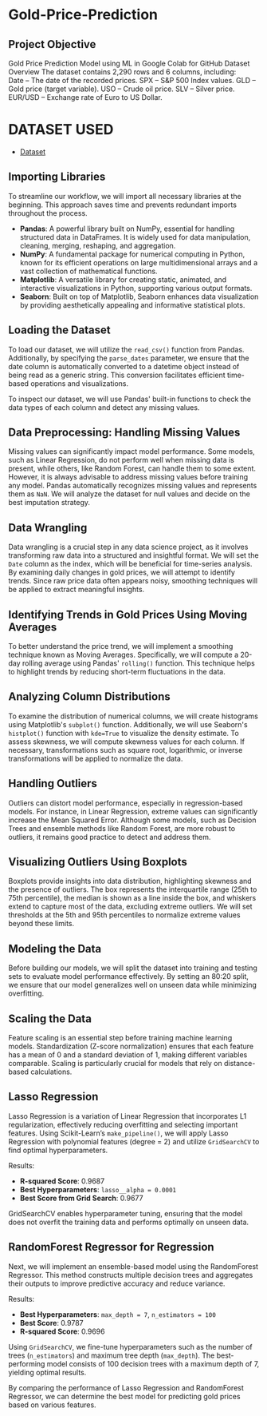 # Gold-Price-Prediction
## Project Objective
Gold Price Prediction Model using ML in Google Colab for GitHub Dataset Overview The dataset contains 2,290 rows and 6 columns, including:  
Date – The date of the recorded prices. 
SPX – S&amp;P 500 Index values.
GLD – Gold price (target variable).
USO – Crude oil price. SLV – Silver price. 
EUR/USD – Exchange rate of Euro to US Dollar.

# DATASET USED
- <a href="https://drive.google.com/file/d/1Yf_yHz1JoaCPEmlHqos3b3a4a4XxkVG6/view?usp=sharing">Dataset</a>

## Importing Libraries
To streamline our workflow, we will import all necessary libraries at the beginning. This approach saves time and prevents redundant imports throughout the process.

- **Pandas**: A powerful library built on NumPy, essential for handling structured data in DataFrames. It is widely used for data manipulation, cleaning, merging, reshaping, and aggregation.
- **NumPy**: A fundamental package for numerical computing in Python, known for its efficient operations on large multidimensional arrays and a vast collection of mathematical functions.
- **Matplotlib**: A versatile library for creating static, animated, and interactive visualizations in Python, supporting various output formats.
- **Seaborn**: Built on top of Matplotlib, Seaborn enhances data visualization by providing aesthetically appealing and informative statistical plots.

## Loading the Dataset
To load our dataset, we will utilize the `read_csv()` function from Pandas. Additionally, by specifying the `parse_dates` parameter, we ensure that the date column is automatically converted to a datetime object instead of being read as a generic string. This conversion facilitates efficient time-based operations and visualizations.

To inspect our dataset, we will use Pandas' built-in functions to check the data types of each column and detect any missing values.

## Data Preprocessing: Handling Missing Values
Missing values can significantly impact model performance. Some models, such as Linear Regression, do not perform well when missing data is present, while others, like Random Forest, can handle them to some extent. However, it is always advisable to address missing values before training any model. Pandas automatically recognizes missing values and represents them as `NaN`. We will analyze the dataset for null values and decide on the best imputation strategy.

## Data Wrangling
Data wrangling is a crucial step in any data science project, as it involves transforming raw data into a structured and insightful format. We will set the `Date` column as the index, which will be beneficial for time-series analysis. By examining daily changes in gold prices, we will attempt to identify trends. Since raw price data often appears noisy, smoothing techniques will be applied to extract meaningful insights.

## Identifying Trends in Gold Prices Using Moving Averages
To better understand the price trend, we will implement a smoothing technique known as Moving Averages. Specifically, we will compute a 20-day rolling average using Pandas' `rolling()` function. This technique helps to highlight trends by reducing short-term fluctuations in the data.

## Analyzing Column Distributions
To examine the distribution of numerical columns, we will create histograms using Matplotlib's `subplot()` function. Additionally, we will use Seaborn's `histplot()` function with `kde=True` to visualize the density estimate. To assess skewness, we will compute skewness values for each column. If necessary, transformations such as square root, logarithmic, or inverse transformations will be applied to normalize the data.

## Handling Outliers
Outliers can distort model performance, especially in regression-based models. For instance, in Linear Regression, extreme values can significantly increase the Mean Squared Error. Although some models, such as Decision Trees and ensemble methods like Random Forest, are more robust to outliers, it remains good practice to detect and address them.

## Visualizing Outliers Using Boxplots
Boxplots provide insights into data distribution, highlighting skewness and the presence of outliers. The box represents the interquartile range (25th to 75th percentile), the median is shown as a line inside the box, and whiskers extend to capture most of the data, excluding extreme outliers. We will set thresholds at the 5th and 95th percentiles to normalize extreme values beyond these limits.

## Modeling the Data
Before building our models, we will split the dataset into training and testing sets to evaluate model performance effectively. By setting an 80:20 split, we ensure that our model generalizes well on unseen data while minimizing overfitting.

## Scaling the Data
Feature scaling is an essential step before training machine learning models. Standardization (Z-score normalization) ensures that each feature has a mean of 0 and a standard deviation of 1, making different variables comparable. Scaling is particularly crucial for models that rely on distance-based calculations.

## Lasso Regression
Lasso Regression is a variation of Linear Regression that incorporates L1 regularization, effectively reducing overfitting and selecting important features. Using Scikit-Learn’s `make_pipeline()`, we will apply Lasso Regression with polynomial features (degree = 2) and utilize `GridSearchCV` to find optimal hyperparameters.

Results:
- **R-squared Score**: 0.9687
- **Best Hyperparameters**: `lasso__alpha = 0.0001`
- **Best Score from Grid Search**: 0.9677

GridSearchCV enables hyperparameter tuning, ensuring that the model does not overfit the training data and performs optimally on unseen data.

## RandomForest Regressor for Regression
Next, we will implement an ensemble-based model using the RandomForest Regressor. This method constructs multiple decision trees and aggregates their outputs to improve predictive accuracy and reduce variance.

Results:
- **Best Hyperparameters**: `max_depth = 7`, `n_estimators = 100`
- **Best Score**: 0.9787
- **R-squared Score**: 0.9696

Using `GridSearchCV`, we fine-tune hyperparameters such as the number of trees (`n_estimators`) and maximum tree depth (`max_depth`). The best-performing model consists of 100 decision trees with a maximum depth of 7, yielding optimal results.

By comparing the performance of Lasso Regression and RandomForest Regressor, we can determine the best model for predicting gold prices based on various features.















